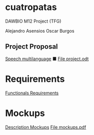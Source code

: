 # cuatropatas
DAWBIO M12 Project (TFG)

Alejandro Asensios
Oscar Burgos

## Project Proposal
[Speech multilanguage](/project-proposal/speech-multilanguage.txt)
■ [File project.odt](/project-proposal/project.odt)

# Requirements
[Functionals Requirements](/project-proposal/requirements/functional-requirements.md)

# Mockups
[Description Mockups](/project-proposal/mockups/description.md)
[File mockups.pdf](/project-proposal/mockups/mockups.pdf)
